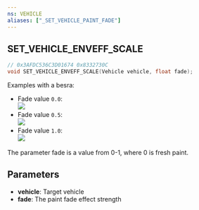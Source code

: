 ```yaml
---
ns: VEHICLE
aliases: ["_SET_VEHICLE_PAINT_FADE"]
---
```

## SET_VEHICLE_ENVEFF_SCALE

```c
// 0x3AFDC536C3D01674 0x8332730C
void SET_VEHICLE_ENVEFF_SCALE(Vehicle vehicle, float fade);
```

Examples with a besra:

- Fade value `0.0`:<br>![](https://i.imgur.com/dlWnhgZ.png)
- Fade value `0.5`:<br>![](https://i.imgur.com/rbzMfh6.png)
- Fade value `1.0`:<br>![](https://i.imgur.com/pRqLnSP.png)

The parameter fade is a value from 0-1, where 0 is fresh paint.

## Parameters
* **vehicle**: Target vehicle
* **fade**: The paint fade effect strength
